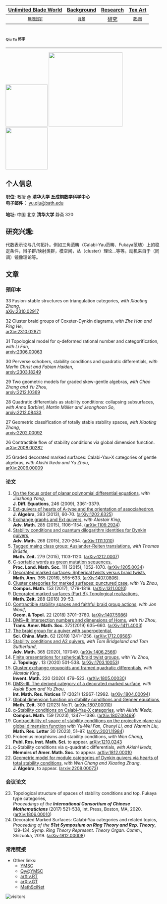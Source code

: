 [Unlimited Blade World](https://ubw-q.github.io)  | [Background](https://ubw-q.github.io/BG)  | [Research](https://ubw-q.github.io/Rs) |  [Tex Art](https://ubw-q.github.io/Art)  
:---: | :---: | :---: | :---:
[<span style="font-family:STKaiti;font-size:12;font-color:blue">無限劍宇</span>](https://ubw-q.github.io/Qy) | [<span style="font-family:STKaiti;font-size:12;font-color:blue"> 背景 </span>](https://ubw-q.github.io/BJ)  | [研究](https://ubw-q.github.io/Rs)       |  [<span style="font-family:STKaiti;font-size:12;font-color:blue"> 数·图 </span>](https://ubw-q.github.io/Art) 


# <span style="font-family:STKaiti;font-size:12"> Qiu Yu 邱宇 </span> 
---
<img src="https://raw.githubusercontent.com/UBW-Q/ubw-q.github.io/master/Fig/2CB9A147-EF06-4FBF-94E4-EA232A5BE934.jpeg" width="135" /> <img 
src="https://raw.githubusercontent.com/UBW-Q/ubw-q.github.io/master/Paris.jpg" width="238" /> <img src="https://raw.githubusercontent.com/UBW-Q/ubw-q.github.io/master/Fig/FD57DCDA-7D56-4FB9-84AD-2887A443D480.jpeg" width="135" />

## 个人信息
**职位:**  教授 @ **清华大学** **丘成桐数学科学中心**  <br>
**电子邮件：** [yu.qiu@bath.edu]()  <br>   
**地址:** 中国 北京 **清华大学** 静斋 320

## 研究兴趣: 
代数表示论与几何拓扑。例如三角范畴（Calabi-Yau范畴、Fukaya范畴）上的稳定条件，辫子群/映射类群，模空间，丛（cluster）理论...等等。动机来自于（同调）镜像理论等。

## 文章
### 预印本
33 Fusion-stable structures on triangulation categories, _with Xiaoting Zhang_, <br>
[aXiv:2310.02917](https://arxiv.org/abs/2310.02917)

32 Cluster braid groups of Coxeter-Dynkin diagrams, _with Zhe Han and Ping He_, <br>
[arXiv:2310.02871](https://arxiv.org/abs/2310.02871)

31 Topological model for q-deformed rational number and categorification, _with Li Fan_, <br>
[arxiv:2306.00063](https://arxiv.org/abs/arXiv:2306.00063)

30 Perverse schobers, stability conditions and quadratic differentials, _with Merlin Christ and Fabian Haiden_, <br> 
[arxiv:2303.18249](https://arxiv.org/abs/arXiv:2303.18249)

29 Two geometric models for graded skew-gentle algebras, _with Chao Zhang and Yu Zhou_, <br>
[arxiv:2212.10369](https://arxiv.org/abs/2212.10369)

28 Quadratic differentials as stability conditions: collapsing subsurfaces, 
_with Anna Barbieri, Martin Möller and Jeonghoon So_, <br>
[arxiv:2212.08433](https://arxiv.org/abs/2212.08433)

27 Geometric classification of totally stable stability spaces, _with Xiaoting Zhang_, <br>
[arxiv:2202.00092](https://arxiv.org/abs/2202.00092)

26 Contractible flow of stability conditions via global dimension function. <br>
[arXiv:2008.00282](https://arxiv.org/abs/2008.00282)

25 Graded decorated marked surfaces: Calabi-Yau-X categories of gentle algebras, _with Akishi Ikeda and Yu Zhou_, <br> 
[arXiv:2006.00009](https://arxiv.org/abs/2006.00009)

### 论文
1.	[On the focus order of planar polynomial differential equations](https://doi.org/10.1016/j.jde.2009.02.005), _with Jiazhong Yang_, <br> 
**J. Diff. Equations**, 246 (2009),  3361-3379. 
2.	[Ext-quivers of hearts of A-type and the orientation of associahedron](https://doi.org/10.1016/j.jalgebra.2013.06.024), <br> 
**J. Algebra**, 393 (2013),  60-70. ([arXiv:1202.6325](https://arxiv.org/abs/1202.6325))
3.	[Exchange graphs and Ext quivers](https://doi.org/10.1016/j.aim.2015.08.017), _with Alastair King_, <br> 
**Adv. Math.** 285 (2015),  1106–1154. ([arXiv:1109.2924](https://arxiv.org/abs/1109.2924))
4.	[Stability conditions and quantum dilogarithm identities for Dynkin quivers](https://doi.org/10.1016/j.aim.2014.10.014), <br> 
**Adv. Math.** 269 (2015),  220-264. ([arXiv:1111.1010](https://arxiv.org/abs/1111.1010))
5.	[Tagged maing class group: Auslander-Reiten translations](https://doi.org/10.1007/s00209-015-1405-z), _with Thomas Brüstle_, <br> 
**Math. Zeit.** 279 (2015),  1103-1120. ([arXiv:1212.0007](https://arxiv.org/abs/1212.0007))
6.	[C-sortable words as green mutation sequences](https://doi.org/10.1112/plms/pdv046), <br> 
**Proc. Lond. Math. Soc.** 111 (2015),  1052-1070. ([arXiv:1205.0034](https://arxiv.org/abs/1205.0034))
7.	[Decorated marked surfaces: Spherical twists versus braid twists](https://doi.org/10.1007/s00208-015-1339-0), <br> 
**Math. Ann.** 365 (2016),  595-633. ([arXiv:1407.0806](https://arxiv.org/abs/1407.0806)).
8.	[Cluster categories for marked surfaces: punctured case](https://doi.org/10.1112/S0010437X17007229), _with Yu Zhou_, <br> 
**Compos. Math.** 153 (2017),  1779-1819. ([arXiv:1311.0010](https://arxiv.org/abs/1311.0010))
9.	[Decorated marked surfaces (Part B): Topological realizations](https://doi.org/10.1007/s00209-017-1876-1), <br> 
**Math. Zeit.** 288 (2018)  39–53.
10.	[Contractible stability spaces and faithful braid group actions](https://projecteuclid.org/euclid.gt/1538186746), _with Jon Woolf_, <br>
**Geom. & Topol.** 22 (2018) 3701–3760. ([arXiv:1407.5986](https://arxiv.org/abs/1407.5986))
11.	[DMS~II: Intersection numbers and dimensions of Homs](https://doi.org/10.1090/tran/7598), _with Yu Zhou_, <br> 
**Trans. Amer. Math. Soc.** 372(2019) 635–660. ([arXiv:1411.4003](https://arxiv.org/abs/1411.4003))
12.	[The braid group for a quiver with superpotential](https://doi.org/10.1007/s11425-018-9503-2), <br> 
**Sci. China. Math.** 62 (2019) 1241–1256. ([arXiv:1712.09585](https://arxiv.org/abs/1712.09585))
13.	[Stability conditions and A2 quivers](https://doi.org/10.1016/j.aim.2020.107049), _with Tom Bridgeland and Tom Sutherland_, <br>
**Adv. Math.** 365 (2020), 107049. ([arXiv:1406.2566](https://arxiv.org/abs/1406.2566))
14. [Finite presentations for spherical/braid twist groups](https://doi.org/10.1112/topo.12135), _with Yu Zhou_, <br>
**J. Topology** . 13 (2020) 501-538. ([arXiv:1703.10053](https://arxiv.org/abs/1703.10053))
15. [Cluster exchange groupoids and framed quadratic differentials](http://link.springer.com/article/10.1007/s00222-019-00932-y), _with Alastair King_, <br>
**Invent. Math.** 220 (2020) 479–523. ([arXiv:1805.00030](https://arxiv.org/abs/1805.00030))
16. [DMS~III: The derived category of a decorated marked surface](https://doi.org/10.1093/imrn/rnz180), _with Aslak Buan and Yu Zhou_, <br> 
**Int. Math. Res. Notices** 17 (2021) 12967-12992. ([arXiv:1804.00094](https://arxiv.org/abs/1804.00094))
17. [Global dimension function on stability conditions and Gepner equations](https://doi.org/10.1007/s00209-022-03170-w), <br>
**Math. Zeit.** 303 (2023) No.11. ([arXiv:1807.00010](https://arxiv.org/abs/1807.00010))
18. [q-Stability conditions on Calabi-Yau-X categories](https://doi.org/10.1112/S0010437X23007194), _with Akishi IKeda_, <br>
**Compos. Math.** 159 (2023), 1347--1386. ([arXiv:1807.00469](https://arxiv.org/abs/1807.00469))
19. [Contractibility of space of stability conditions on the projective plane via global dimension function](https://dx.doi.org/10.4310/MRL.2023.v30.n1.a3) _with Yu-Wei Fan, Chunyi Li, and Wanmin Liu_, <br> 
**Math. Res. Letter** 30 (2023), 51–87. ([arXiv:2001.11984](https://arxiv.org/abs/2001.11984))
20. Frobenius morphisms and stability conditions, _with Wen Chang_, <br>
**Publ. Res. Inst. Math. Sci.** to appear.
[arXiv:1210.0243](https://arxiv.org/abs/1210.0243)
21. q-Stability conditions via q-quadratic differentials, _with Akishi Ikeda_, <br> 
**Memoirs of Amer. Math. Soc.** to appear.
[arXiv:1812.00010](https://arxiv.org/abs/1812.00010)
22. [Geometric model for module categories of Dynkin quivers via hearts of total stability conditions](https://doi.org/10.1016/j.jalgebra.2023.09.020), _with Wen Chang and Xiaoting Zhang_, <br>
**J. Algebra**, to appear. ([arxiv:2208.00073](https://arxiv.org/abs/2208.00073))

### 会议论文
23. Topological structure of spaces of stability conditions and top. Fukaya type categories, <br>
_Proceedings of the **International Consortium of Chinese Mathematicians**_ (2017) 521–538, Int. Press, Boston, MA, 2020. ([arXiv:1806.00010](https://arxiv.org/abs/1806.00010))
24. Decorated Marked Surfaces: Calabi-Yau categories and related topics, <br> 
_Proceeding of the **51st Symposium on Ring Theory and Rep. Theory**_, 129–134, _Symp. Ring Theory Represent. Theory Organ. Comm._, Shizuoka, 2019. ([arXiv:1812.00008](https://arxiv.org/abs/1812.00008))

### 常用链接

* Other links:
  * [YMSC](http://ymsc.tsinghua.edu.cn/cn)
  * [Qy@YMSC](http://ymsc.tsinghua.edu.cn/cn/content/show/170-128.html)
  * [arXiv.RT](http://arxiv.org/list/math.RT/recent)
  * [arXiv.GT](http://arxiv.org/list/math.GT/recent)
  * [MathSciNet](http://www.ams.org/mathscinet/)
 
 
![visitors](https://visitor-badge.glitch.me/badge?page_id=UBW-Q.ubw-q.github.io)


